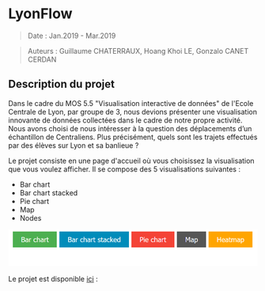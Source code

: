 # LyonFlow

>Date : Jan.2019 - Mar.2019 

>Auteurs : Guillaume CHATERRAUX, Hoang Khoi LE, Gonzalo CANET CERDAN

## Description du projet

Dans le cadre du MOS 5.5 "Visualisation interactive de données" de l'Ecole Centrale de Lyon, par groupe de 3, nous devions présenter une visualisation innovante de données collectées dans le cadre de notre propre activité. Nous avons choisi de nous intéresser à la question des déplacements d’un échantillon de Centraliens. Plus précisément, quels sont les trajets effectués par des élèves sur Lyon et sa banlieue ?

Le projet consiste en une page d'accueil où vous choisissez la visualisation que vous voulez afficher. Il se compose des 5 visualisations suivantes : 
* Bar chart
* Bar chart stacked
* Pie chart
* Map
* Nodes

![Index](index.PNG)

Le projet est disponible [ici](https://gcharrea.github.io/LyonFlow/index) :

